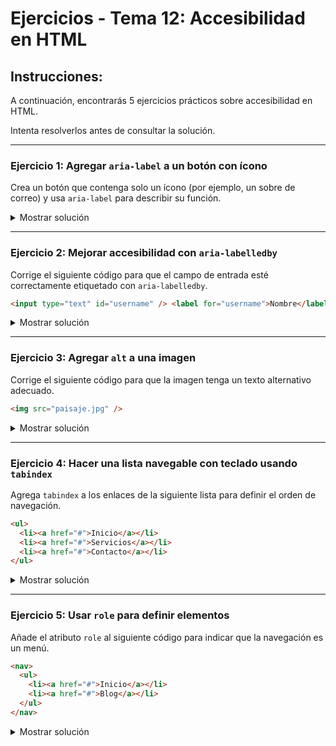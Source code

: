 # **Ejercicios - Tema 12: Accesibilidad en HTML**

## **Instrucciones:**

A continuación, encontrarás 5 ejercicios prácticos sobre accesibilidad en HTML.

Intenta resolverlos antes de consultar la solución.

---

### **Ejercicio 1: Agregar `aria-label` a un botón con ícono**

Crea un botón que contenga solo un ícono (por ejemplo, un sobre de correo) y usa `aria-label` para describir su función.

<details><summary>Mostrar solución</summary>

```html
<button aria-label="Enviar mensaje">📩</button>
```

</details>

---

### **Ejercicio 2: Mejorar accesibilidad con `aria-labelledby`**

Corrige el siguiente código para que el campo de entrada esté correctamente etiquetado con `aria-labelledby`.

```html
<input type="text" id="username" /> <label for="username">Nombre</label>
```

<details><summary>Mostrar solución</summary>

```html
<label for="username" id="label-name">Nombre</label>
<input type="text" id="username" aria-labelledby="label-name" />
```

</details>

---

### **Ejercicio 3: Agregar `alt` a una imagen**

Corrige el siguiente código para que la imagen tenga un texto alternativo adecuado.

```html
<img src="paisaje.jpg" />
```

<details><summary>Mostrar solución</summary>

```html
<img src="paisaje.jpg" alt="Imagen de un paisaje montañoso al atardecer" />
```

</details>

---

### **Ejercicio 4: Hacer una lista navegable con teclado usando `tabindex`**

Agrega `tabindex` a los enlaces de la siguiente lista para definir el orden de navegación.

```html
<ul>
  <li><a href="#">Inicio</a></li>
  <li><a href="#">Servicios</a></li>
  <li><a href="#">Contacto</a></li>
</ul>
```

<details><summary>Mostrar solución</summary>

```html
<ul>
  <li><a href="#" tabindex="1">Inicio</a></li>
  <li><a href="#" tabindex="2">Servicios</a></li>
  <li><a href="#" tabindex="3">Contacto</a></li>
</ul>
```

</details>

---

### **Ejercicio 5: Usar `role` para definir elementos**

Añade el atributo `role` al siguiente código para indicar que la navegación es un menú.

```html
<nav>
  <ul>
    <li><a href="#">Inicio</a></li>
    <li><a href="#">Blog</a></li>
  </ul>
</nav>
```

<details><summary>Mostrar solución</summary>

```html
<nav role="navigation">
  <ul>
    <li><a href="#">Inicio</a></li>
    <li><a href="#">Blog</a></li>
  </ul>
</nav>
```

</details>

